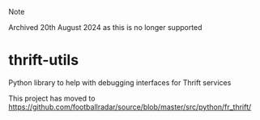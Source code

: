 > [!NOTE]
> Archived 20th August 2024 as this is no longer supported

thrift-utils
============

Python library to help with debugging interfaces for Thrift services

This project has moved to https://github.com/footballradar/source/blob/master/src/python/fr_thrift/
